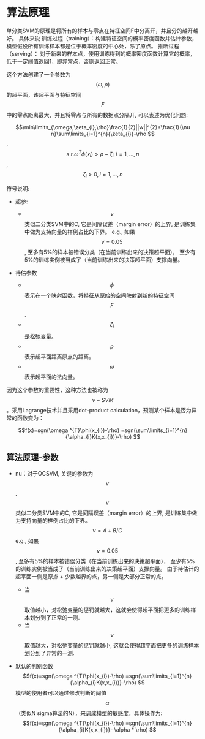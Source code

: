 
# 算法原理
单分类SVM的原理是将所有的样本与零点在特征空间F中分离开，并且分的越开越好。
具体来说
训练过程（training）：构建特征空间的概率密度函数并估计参数，模型假设所有训练样本都是位于概率密度的中心处，除了原点。
推断过程（serving）：
对于新来的样本点，使用训练得到的概率密度函数计算它的概率，低于一定阈值返回1，即异常点，否则返回正常。


这个方法创建了一个参数为$$(\omega,\rho)$$的超平面，该超平面与特征空间$$F$$中的零点距离最大，并且将零点与所有的数据点分隔开, 可以表述为优化问题:

$$\min\limits_{\omega,\zeta_{i},\rho}\frac{1}{2}||w||^{2}+\frac{1}{\nu n}\sum\limits_{i=1}^{n}{\zeta_{i}}-\rho $$,
$$s.t. \omega^{T}\phi(x_{i})>\rho-\zeta_{i} , i=1,...,n$$,
$$ \zeta_{i}>0 ,i=1,...,n $$

符号说明:
- 超参:
  - $$\nu$$ 类似二分类SVM中的C, 它是间隔误差（margin error）的上界, 
  是训练集中做为支持向量的样例占比的下界。
  e.g., 如果$$\nu = 0.05$$, 至多有5%的样本被错误分类（在当前训练出来的决策超平面），
  至少有5%的训练实例被当成了（当前训练出来的决策超平面）支撑向量。
  
- 待估参数
  - $$\phi$$表示在一个映射函数，将特征从原始的空间映射到新的特征空间$$F$$.
  - $$\zeta_{i}$$ 是松弛变量。
  - $$\rho$$ 表示超平面距离原点的距离。
  - $$\omega$$ 表示超平面的法向量。

因为这个参数的重要性，这种方法也被称为 $$\nu-SVM$$ 。采用Lagrange技术并且采用dot-product calculation，预测某个样本是否为异常的函数变为：

$$f(x)=sgn(\omega ^{T}\phi(x_{i})-\rho) =sgn(\sum\limits_{i=1}^{n}{\alpha_{i}K(x,x_{i})}-\rho) $$



## 算法原理-参数
- nu：对于OCSVM, 关键的参数为$$\nu$$, $$\nu$$ 类似二分类SVM中的C, 它是间隔误差（margin error）的上界, 
是训练集中做为支持向量的样例占比的下界。$$\nu = A + B/C$$
e.g., 如果$$\nu = 0.05$$, 至多有5%的样本被错误分类（在当前训练出来的决策超平面），
至少有5%的训练实例被当成了（当前训练出来的决策超平面）支撑向量。
由于待估计的超平面一侧是原点 + 少数越界的点，另一侧是大部分正常的点。
  - 当$$\nu$$取值越小，对松弛变量的惩罚就越大，这就会使得超平面把更多的训练样本划分到了正常的一测.
  - 当$$\nu$$取值越大，对松弛变量的惩罚就越小, 这就会使得超平面把更多的训练样本划分到了异常的一测.



- 
  默认的判别函数
  $$f(x)=sgn(\omega ^{T}\phi(x_{i})-\rho) =sgn(\sum\limits_{i=1}^{n}{\alpha_{i}K(x,x_{i})}-\rho) $$
  模型的使用者可以通过修改判断的阈值$$\alpha$$（类似N sigma算法的N），来调成模型的敏感度，具体操作为:
  $$f(x)=sgn(\omega ^{T}\phi(x_{i})-\rho) =sgn(\sum\limits_{i=1}^{n}{\alpha_{i}K(x,x_{i})}- \alpha * \rho) $$

